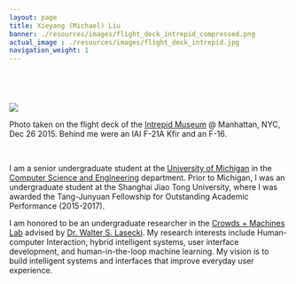 ```yaml
---
layout: page
title: Xieyang (Michael) Liu
banner: ./resources/images/flight_deck_intrepid_compressed.png
actual_image : ./resources/images/flight_deck_intrepid.jpg
navigation_weight: 1
---
```


## &nbsp;


<div><!--<a href="{{ page.actual_image }}" >-->
<img class="about-image" src="{{ page.banner }}"><!--</a>--></div>
<p class="message figcaption">Photo taken on the flight deck of the <a href="https://www.intrepidmuseum.org" >Intrepid Museum</a> @ Manhattan, NYC, Dec 26 2015. Behind me were an IAI F-21A Kfir and an F-16.</p>

<br />




<!-- Hi, I'm Xieyang Liu! You can call me **Michael**! -->

I am a senior undergraduate student at the [University of Michigan](https://www.umich.edu/) in the [Computer Science and Engineering](http://eecs.umich.edu/cse/) department. Prior to Michigan, I was an undergraduate student at the Shanghai Jiao Tong University, where I was awarded the Tang-Junyuan Fellowship for Outstanding Academic Performance (2015-2017).


I am honored to be an undergraduate researcher in the [Crowds + Machines Lab](http://web.eecs.umich.edu/~wlasecki/croma.html) advised by [Dr. Walter S. Lasecki](https://web.eecs.umich.edu/~wlasecki/). My research interests include Human-computer Interaction, hybrid intelligent systems, user interface development, and human-in-the-loop machine learning. My vision is to build intelligent systems and interfaces that improve everyday user experience.


<!--
I began my **programming journey** with `C` and `C++`, so I'm pretty familiar with those two languages. I'm also good at using `MATLAB` to do **batch processing** and **image manipulation**, which is very common in **machine learning** and **computer vision**. I'm currently using `Java` and `Python` to write several course projects as well as other small applications.

Right now, I'm focusing on using `HTML5`, `JavaScript`, `CSS`, `jQuery`, `Bootstrap`, etc., to perform web-development. The direct result is this [Homepage](/) I've been developing and maintaining. I recently re-wrote the entire site using [Jekyll](https://jekyllrb.com/), which is a simple, awesome, blog-aware, static site generator.  
-->
<!--
<p class="message" id="showDay"></p>

```javascript
var themePack = {
  black :   "theme-base-07",
  red   :   "theme-base-08",
  green :   "theme-base-0b",
  cyan  :   "theme-base-0c",
  blue  :   "theme-base-0d"
}

function changeThemeAccordingToDay () {
  var bodyHandle = $("body");
  bodyHandle.removeAttr("class");

  switch (new Date().getDay()) {
    case 0:   /* --- Sunday ---  */
        bodyHandle.addClass(themePack.red);
      break;
    case 1:   /* --- Monday ---  */
        bodyHandle.addClass(themePack.green);
      break;
    case 3:   /* --- Wednesday ---  */
        bodyHandle.addClass(themePack.cyan);
      break;
    case 5:   /* --- Friday ---  */
        bodyHandle.addClass(themePack.blue);
      break;
    case 2:   /* --- Tuesday ---  */
    case 4:   /* --- Thursday ---  */
    case 6:   /* --- Saturday ---  */
    default:
        bodyHandle.addClass(themePack.black);
      break;
  }
}
```

<script>
function showDay() {
  var para = document.getElementById("showDay");
  var message = "Hi there! Today is <strong>";
  switch (new Date().getDay()) {
    case 0:   
        message += "Sunday</strong>! According to the following code snippet, you'll be served with a <a href='' style='pointer-events: none;'>Red</a> theme!";
      break;
    case 1:   
        message += "Monday</strong>! According to the following code snippet, you'll be served with a <a href='' style='pointer-events: none;'>Green</a> theme!";
      break;
    case 3:
        message += "Wednesday</strong>! According to the following code snippet, you'll be served with a <a href='' style='pointer-events: none;'>Cyan</a> theme!";
      break;
    case 5:
        message += "Friday</strong>! According to the following code snippet, you'll be served with a <a href='' style='pointer-events: none;'>Blue</a> theme!";
      break;
    case 2:
        message += "Tuesday</strong>! According to the following code snippet, you'll be served with a <a href='' style='pointer-events: none;'>Black</a> theme!";
      break;
    case 4:
        message += "Thursday</strong>! According to the following code snippet, you'll be served with a <a href='' style='pointer-events: none;'>Black</a> theme!";
      break;
    case 6:
        message += "Saturday</strong>! According to the following code snippet, you'll be served with a <a href='' style='pointer-events: none;'>Black</a> theme!";
      break;
  }
  para.innerHTML = message;
}

$(document).ready(function() {
  showDay();
});

</script>
-->

<!--
I learned `LaTeX` during my freshmen year while writing project papers. During my time serving as a teaching assistant for a multivariate calculus course, I dedicated much of my time mastering `Beamer`, which is one of the `LaTeX` packages that deals specifically with presentations. To take a look at those presentations I created, please hit the [Selected Works](./works.html) button in the navigation bar.

Please hit the [Skill Set](./skills.html) button in the navigation bar to view my current yet developing skill set...
-->
